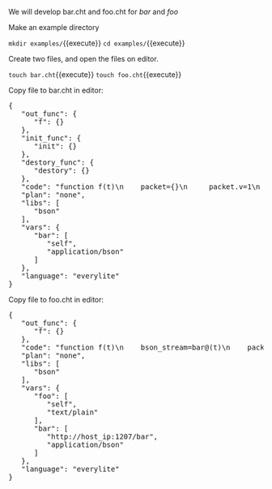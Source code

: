 <!--
 * @Descripttion: 
 * @Author: lzy
 * @Date: 2020-05-21 10:06:25
 * @LastEditors: lzy
 * @LastEditTime: 2020-05-21 11:39:34
--> 
We will develop bar.cht and foo.cht for *bar* and *foo*

Make an example directory 

`mkdir examples/`{{execute}}
`cd examples/`{{execute}}

Create two files, and open the files on editor.

`touch bar.cht`{{execute}}
`touch foo.cht`{{execute}}

Copy file to bar.cht in editor:

<pre class="file" data-filename="bar.cht" data-target="replace">
{
   "out_func": {
      "f": {}
   },
   "init_func": {
      "init": {}
   },
   "destory_func": {
      "destory": {}
   },
   "code": "function f(t)\n    packet={}\n     packet.v=1\n    bson_stream=bson.encode(packet)\n    bar@(t)=bson_stream\n    end\n    function init(t)\n    print(\"Hello~\")\n    end\n    function destory(t)\n    print(\"Bye~\")\n    end",
   "plan": "none",
   "libs": [
      "bson"
   ],
   "vars": {
      "bar": [
         "self",
         "application/bson"
      ]
   },
   "language": "everylite"
}
</pre>

Copy file to foo.cht in editor:

<pre class="file" data-filename="foo.cht" data-target="replace">
{
   "out_func": {
      "f": {}
   },
   "code": "function f(t)\n    bson_stream=bar@(t)\n    packet=bson.decode(bson_stream)\n    if(packet.v==1) then\n    foo@(t)=\"True\"\n    else\n    foo@(t)=\"False\"\n    end\n    end",
   "plan": "none",
   "libs": [
      "bson"
   ],
   "vars": {
      "foo": [
         "self",
         "text/plain"
      ],
      "bar": [
         "http://host_ip:1207/bar",
         "application/bson"
      ]
   },
   "language": "everylite"
}
</pre>